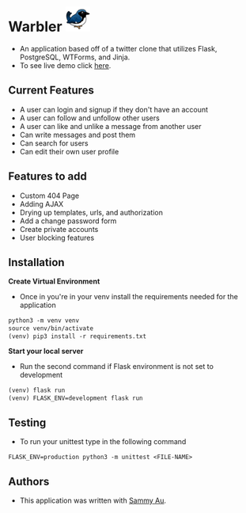 # Warbler  <img src="/static/images/warbler-logo.png" alt="logo" width="50" height="50">

- An application based off of a twitter clone that utilizes Flask, PostgreSQL, WTForms, and Jinja.
- To see live demo click [here](https://warbler-benson.herokuapp.com/).

## Current Features 
- A user can login and signup if they don't have an account
- A user can follow and unfollow other users
- A user can like and unlike a message from another user
- Can write messages and post them 
- Can search for users 
- Can edit their own user profile

## Features to add 
- Custom 404 Page
- Adding AJAX
- Drying up templates, urls, and authorization
- Add a change password form 
- Create private accounts
- User blocking features

## Installation
**Create Virtual Environment**
- Once in you're in your venv install the requirements needed for the application
```console
python3 -m venv venv
source venv/bin/activate
(venv) pip3 install -r requirements.txt
```
**Start your local server** 
- Run the second command if Flask environment is not set to development
```console
(venv) flask run
(venv) FLASK_ENV=development flask run
```
## Testing
- To run your unittest type in the following command
```console
FLASK_ENV=production python3 -m unittest <FILE-NAME>
```
## Authors
- This application was written with [Sammy Au](https://github.com/samau3).
